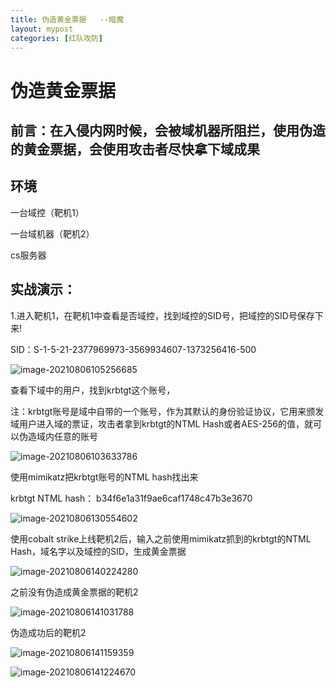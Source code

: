 ```yaml
---
title: 伪造黄金票据   --暗魔
layout: mypost
categories: [红队攻防]
---
```


# 伪造黄金票据

## 前言：在入侵内网时候，会被域机器所阻拦，使用伪造的黄金票据，会使用攻击者尽快拿下域成果



## 环境

一台域控（靶机1）

一台域机器（靶机2）

cs服务器



## 实战演示：

1.进入靶机1，在靶机1中查看是否域控，找到域控的SID号，把域控的SID号保存下来!

SID：S-1-5-21-2377969973-3569934607-1373256416-500

![image-20210806105256685](002.png)

查看下域中的用户，找到krbtgt这个账号，

注：krbtgt账号是域中自带的一个账号，作为其默认的身份验证协议，它用来颁发域用户进入域的票证，攻击者拿到krbtgt的NTML Hash或者AES-256的值，就可以伪造域内任意的账号

![image-20210806103633786](003.png)

使用mimikatz把krbtgt账号的NTML hash找出来

krbtgt NTML hash： b34f6e1a31f9ae6caf1748c47b3e3670

![image-20210806130554602](004.png)

使用cobalt strike上线靶机2后，输入之前使用mimikatz抓到的krbtgt的NTML Hash，域名字以及域控的SID，生成黄金票据

![image-20210806140224280](005.png)

之前没有伪造成黄金票据的靶机2

![image-20210806141031788](006.png)

伪造成功后的靶机2

![image-20210806141159359](007.png)

![image-20210806141224670](001.png)

